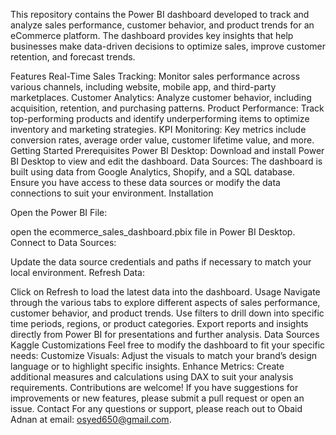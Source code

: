 This repository contains the Power BI dashboard developed to track and analyze sales performance, customer behavior, and product trends for an eCommerce platform. The dashboard provides key insights that help businesses make data-driven decisions to optimize sales, improve customer retention, and forecast trends.

Features
Real-Time Sales Tracking: Monitor sales performance across various channels, including website, mobile app, and third-party marketplaces.
Customer Analytics: Analyze customer behavior, including acquisition, retention, and purchasing patterns.
Product Performance: Track top-performing products and identify underperforming items to optimize inventory and marketing strategies.
KPI Monitoring: Key metrics include conversion rates, average order value, customer lifetime value, and more.
Getting Started
Prerequisites
Power BI Desktop: Download and install Power BI Desktop to view and edit the dashboard.
Data Sources: The dashboard is built using data from Google Analytics, Shopify, and a SQL database. Ensure you have access to these data sources or modify the data connections to suit your environment.
Installation

Open the Power BI File:

open the ecommerce_sales_dashboard.pbix file in Power BI Desktop.
Connect to Data Sources:

Update the data source credentials and paths if necessary to match your local environment.
Refresh Data:

Click on Refresh to load the latest data into the dashboard.
Usage
Navigate through the various tabs to explore different aspects of sales performance, customer behavior, and product trends.
Use filters to drill down into specific time periods, regions, or product categories.
Export reports and insights directly from Power BI for presentations and further analysis.
Data Sources
Kaggle
Customizations
Feel free to modify the dashboard to fit your specific needs:
Customize Visuals: Adjust the visuals to match your brand’s design language or to highlight specific insights.
Enhance Metrics: Create additional measures and calculations using DAX to suit your analysis requirements.
Contributions are welcome! If you have suggestions for improvements or new features, please submit a pull request or open an issue.
Contact
For any questions or support, please reach out to Obaid Adnan at email: osyed650@gmail.com.
